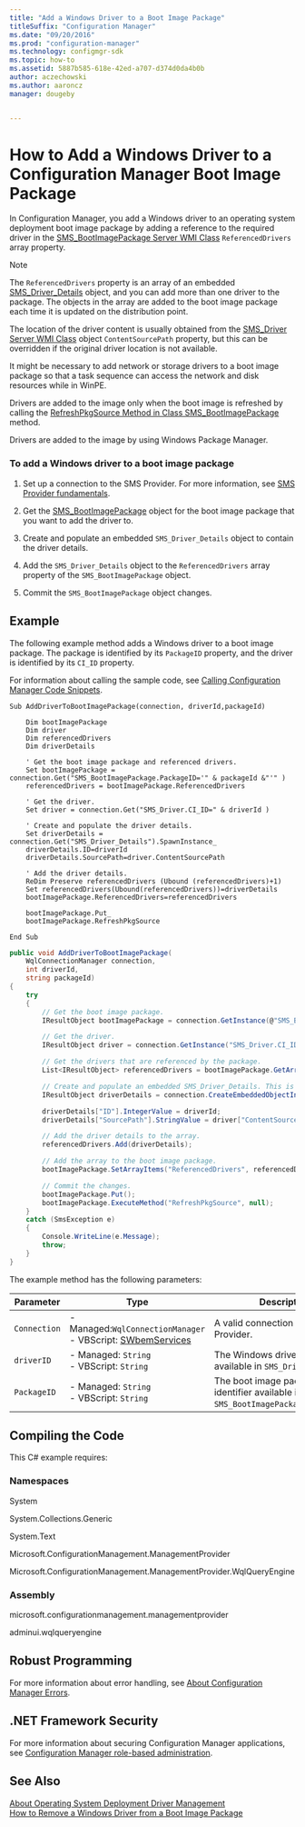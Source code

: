 ```yaml
---
title: "Add a Windows Driver to a Boot Image Package"
titleSuffix: "Configuration Manager"
ms.date: "09/20/2016"
ms.prod: "configuration-manager"
ms.technology: configmgr-sdk
ms.topic: how-to
ms.assetid: 5887b585-618e-42ed-a707-d374d0da4b0b
author: aczechowski
ms.author: aaroncz
manager: dougeby


---
```

# How to Add a Windows Driver to a Configuration Manager Boot Image Package
In Configuration Manager, you add a Windows driver to an operating system deployment boot image package by adding a reference to the required driver in the [SMS_BootImagePackage Server WMI Class](../../develop/reference/osd/sms_bootimagepackage-server-wmi-class.md) `ReferencedDrivers` array property.  

> [!NOTE]
>  The `ReferencedDrivers` property is an array of an embedded [SMS_Driver_Details](../../develop/reference/osd/sms_driver_details-server-wmi-class.md) object, and you can add more than one driver to the package. The objects in the array are added to the boot image package each time it is updated on the distribution point.  

 The location of the driver content is usually obtained from the [SMS_Driver Server WMI Class](../../develop/reference/osd/sms_driver-server-wmi-class.md) object `ContentSourcePath` property, but this can be overridden if the original driver location is not available.  

 It might be necessary to add network or storage drivers to a boot image package so that a task sequence can access the network and disk resources while in WinPE.  

 Drivers are added to the image only when the boot image is refreshed by calling the [RefreshPkgSource Method in Class SMS_BootImagePackage](../../develop/reference/osd/refreshpkgsource-method-in-class-sms_bootimagepackage.md) method.  

 Drivers are added to the image by using Windows Package Manager.  

### To add a Windows driver to a boot image package  

1.  Set up a connection to the SMS Provider. For more information, see [SMS Provider fundamentals](../core/understand/sms-provider-fundamentals.md).  

2.  Get the [SMS_BootImagePackage](../../develop/reference/osd/sms_bootimagepackage-server-wmi-class.md) object for the boot image package that you want to add the driver to.  

3.  Create and populate an embedded `SMS_Driver_Details` object to contain the driver details.  

4.  Add the `SMS_Driver_Details` object to the `ReferencedDrivers` array property of the `SMS_BootImagePackage` object.  

5.  Commit the `SMS_BootImagePackage` object changes.  

## Example  
 The following example method adds a Windows driver to a boot image package. The package is identified by its `PackageID` property, and the driver is identified by its `CI_ID` property.  

 For information about calling the sample code, see [Calling Configuration Manager Code Snippets](../../develop/core/understand/calling-code-snippets.md).  

```vbs  
Sub AddDriverToBootImagePackage(connection, driverId,packageId)  

    Dim bootImagePackage  
    Dim driver   
    Dim referencedDrivers  
    Dim driverDetails  

    ' Get the boot image package and referenced drivers.  
    Set bootImagePackage = connection.Get("SMS_BootImagePackage.PackageID='" & packageId &"'" )  
    referencedDrivers = bootImagePackage.ReferencedDrivers  

    ' Get the driver.  
    Set driver = connection.Get("SMS_Driver.CI_ID=" & driverId )  

    ' Create and populate the driver details.  
    Set driverDetails = connection.Get("SMS_Driver_Details").SpawnInstance_  
    driverDetails.ID=driverId  
    driverDetails.SourcePath=driver.ContentSourcePath  

    ' Add the driver details.  
    ReDim Preserve referencedDrivers (Ubound (referencedDrivers)+1)  
    Set referencedDrivers(Ubound(referencedDrivers))=driverDetails  
    bootImagePackage.ReferencedDrivers=referencedDrivers  

    bootImagePackage.Put_   
    bootImagePackage.RefreshPkgSource   

End Sub  
```  

```c#  
public void AddDriverToBootImagePackage(  
    WqlConnectionManager connection,   
    int driverId,   
    string packageId)  
{  
    try  
    {  
        // Get the boot image package.  
        IResultObject bootImagePackage = connection.GetInstance(@"SMS_BootImagePackage.packageId='" + packageId + "'");  

        // Get the driver.  
        IResultObject driver = connection.GetInstance("SMS_Driver.CI_ID=" + driverId);  

        // Get the drivers that are referenced by the package.  
        List<IResultObject> referencedDrivers = bootImagePackage.GetArrayItems("ReferencedDrivers");  

        // Create and populate an embedded SMS_Driver_Details. This is added to the ReferencedDrivers array.  
        IResultObject driverDetails = connection.CreateEmbeddedObjectInstance("SMS_Driver_Details");  

        driverDetails["ID"].IntegerValue = driverId;  
        driverDetails["SourcePath"].StringValue = driver["ContentSourcePath"].StringValue;  

        // Add the driver details to the array.  
        referencedDrivers.Add(driverDetails);  

        // Add the array to the boot image package.  
        bootImagePackage.SetArrayItems("ReferencedDrivers", referencedDrivers);  

        // Commit the changes.  
        bootImagePackage.Put();  
        bootImagePackage.ExecuteMethod("RefreshPkgSource", null);  
    }  
    catch (SmsException e)  
    {  
        Console.WriteLine(e.Message);  
        throw;  
    }  
}  
```  

 The example method has the following parameters:  

|Parameter|Type|Description|  
|---------------|----------|-----------------|  
|`Connection`|-   Managed:`WqlConnectionManager`<br />-   VBScript: [SWbemServices](/windows/win32/wmisdk/swbemservices)|A valid connection to the SMS Provider.|  
|`driverID`|-   Managed: `String`<br />-   VBScript:  `String`|The Windows driver identifier available in `SMS_Driver.CI_ID`.|  
|`PackageID`|-   Managed: `String`<br />-   VBScript: `String`|The boot image package identifier available in `SMS_BootImagePackage.PackageID`.|  

## Compiling the Code  
 This C# example requires:  

### Namespaces  
 System  

 System.Collections.Generic  

 System.Text  

 Microsoft.ConfigurationManagement.ManagementProvider  

 Microsoft.ConfigurationManagement.ManagementProvider.WqlQueryEngine  

### Assembly  
 microsoft.configurationmanagement.managementprovider  

 adminui.wqlqueryengine  

## Robust Programming  
 For more information about error handling, see [About Configuration Manager Errors](../../develop/core/understand/about-configuration-manager-errors.md).  

## .NET Framework Security  
 For more information about securing Configuration Manager applications, see [Configuration Manager role-based administration](../../develop/core/servers/configure/role-based-administration.md).  

## See Also  
 [About Operating System Deployment Driver Management](../../develop/osd/about-operating-system-deployment-driver-management.md)   
 [How to Remove a Windows Driver from a Boot Image Package](../../develop/osd/how-to-remove-a-windows-driver-from-a-boot-image-package.md)